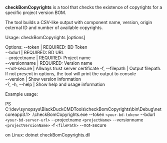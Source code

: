 **checkBomCopyrights** is a tool that checks the existence of copyrights for a specific project version BOM.  


The tool builds a CSV-like output with component name, version, origin external ID and number of available copyrights. 

Usage: checkBomCopyrights [options]

Options:
--token | REQUIRED: BD Token  
--bdurl | REQUIRED: BD URL  
--projectname | REQUIRED: Project name  
--versionname | REQUIRED: Version name  
--not-secure | Allways trust server certificate 
-f, --filepath | Output filepath. If not present in options, the tool will print the output to console  
--version | Show version information  
-?, -h, --help | Show help and usage information

Example usage:  

PS C:\dev\synopsys\BlackDuckCMDTools\checkBomCopyrights\bin\Debug\netcoreapp3.1> .\checkBomCopyrights.exe --token `<your-bd-token>` --bdurl `<your-bd-server-url>`  --projectname `<projectName>` --versionname `<projectVersionName>` -f `<filePath>` --not-secure  

on Linux: dotnet checkBomCopyrights.dll

